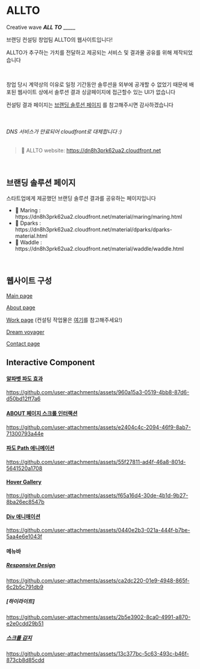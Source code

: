 # ALLTO

<p>Creative wave <strong><em><span>ALL TO</span></em></strong> _____</p> <p>브랜딩 컨설팅 창업팀 ALLTO의 웹사이트입니다!</p>
<p>ALLTO가 추구하는 가치를 전달하고 제공되는 서비스 및 결과물 공유를 위해 제작되었습니다</p>
<br/>
<p>창업 당시 계약상의 이유로 일정 기간동안 솔루션을 외부에 공개할 수 없었기 때문에 배포된 웹사이트 상에서 솔루션 결과 싱글페이지에 접근할수 있는 UI가 없습니다</p>

컨설팅 결과 페이지는 [브랜딩 솔루션 페이지](#브랜딩-솔루션-페이지) 를 참고해주시면 감사하겠습니다

<br/>

###### DNS 서비스가 만료되어 cloudfront로 대체합니다 :)
> 🔗 ALLTO website: https://dn8h3prk62ua2.cloudfront.net

<br/>

## 브랜딩 솔루션 페이지

<p>스타트업에게 제공했던 브랜딩 솔루션 결과를 공유하는 페이지입니다</p>

<ul>
  <li>🦔 Maring : https://dn8h3prk62ua2.cloudfront.net/material/maring/maring.html</li>
  <li>📱 Dparks : https://dn8h3prk62ua2.cloudfront.net/material/dparks/dparks-material.html</li>
  <li>🐧 Waddle : https://dn8h3prk62ua2.cloudfront.net/material/waddle/waddle.html</li>
</ul>

<br/>

## 웹사이트 구성

[Main page](https://dn8h3prk62ua2.cloudfront.net)

[About page](https://dn8h3prk62ua2.cloudfront.net/html/about.html)

[Work page](https://dn8h3prk62ua2.cloudfront.net/html/work.html) (컨설팅 작업물은 [여기](#브랜딩-솔루션-페이지)를 참고해주세요!)

[Dream voyager](https://dn8h3prk62ua2.cloudfront.net/html/dream-voyager.html)

[Contact page](https://dn8h3prk62ua2.cloudfront.net/html/contact.html)

## Interactive Component
#### [알파벳 파도 효과](https://dn8h3prk62ua2.cloudfront.net)

https://github.com/user-attachments/assets/960a15a3-0519-4bb8-87d6-d50bd12ff7a6


#### [ABOUT 페이지 스크롤 인터랙션](https://dn8h3prk62ua2.cloudfront.net/html/about.html)


https://github.com/user-attachments/assets/e2404c4c-2094-46f9-8ab7-71300793a44e


#### [파도 Path 애니메이션](https://dn8h3prk62ua2.cloudfront.net/index.html#3)


https://github.com/user-attachments/assets/55f27811-ad4f-46a8-801d-5641520a1708


#### [Hover Gallery](https://dn8h3prk62ua2.cloudfront.net/material/dparks/dparks-material.html#section-3-hoverGallery)


https://github.com/user-attachments/assets/f65a16d4-30de-4b1d-9b27-8ba26ec8547b


#### [Div 애니매이션](https://dn8h3prk62ua2.cloudfront.net/material/dparks/dparks-material.html#section-7-brand-identity)


https://github.com/user-attachments/assets/0440e2b3-021a-444f-b7be-5aa4e6e1043f


#### 메뉴바

##### [Responsive Design](https://dn8h3prk62ua2.cloudfront.net)


https://github.com/user-attachments/assets/ca2dc220-01e9-4948-865f-6c2b5c791db9

##### [하이라이트]



https://github.com/user-attachments/assets/2b5e3902-8ca0-4991-a870-e2e0cdd29b51



##### [스크롤 감지](https://dn8h3prk62ua2.cloudfront.net/html/dream-voyager.html)


https://github.com/user-attachments/assets/13c377bc-5c63-493c-b46f-873cb8d85cdd


